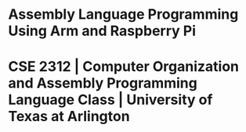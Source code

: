 # Assembly Language Programming Using Arm and Raspberry Pi

# CSE 2312 | Computer Organization and Assembly Programming Language Class | University of Texas at Arlington


